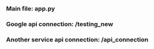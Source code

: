 ### Main file: app.py
### Google api connection: /testing_new
### Another service api connection: /api_connection

